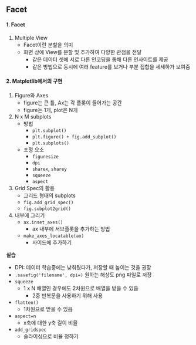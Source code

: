## Facet

#### 1. Facet

1. Multiple View
   - Facet이란 분할을 의미
   - 화면 상에 View를 분할 및 추가하여 다양한 관점을 전달
     - 같은 데이터 셋에 서로 다른 인코딩을 통해 다른 인사이트를 제공
     - 같은 방법으로 동시에 여러 feature를 보거나 부분 집합을 세세하가 보여줌

#### 2. Matplotlib에서의 구현

1. Figure와 Axes
   - figure는 큰 틀, Ax는 각 플롯이 들어가는 공간
   - figure는 1개, plot은 N개
2. N x M subplots
   - 방법
     - `plt.subplot()`
     - `plt.figure() + fig.add_subplot()`
     - `plt.subplots()`
   - 조정 요소
     - `figuresize`
     - `dpi`
     - `sharex`, `sharey`
     - `squeeze`
     - `aspect`
3. Grid Spec의 활용
   - 그리드 형태의 subplots
   - `fig.add_grid_spec()`
   - `fig.subplot2grid()`
4. 내부에 그리기
   - `ax.inset_axes()`
     - ax 내부에 서브플롯을 추가하는 방법
   - `make_axes_locatable(ax)`
     - 사이드에 추가하기





**실습**

- DPI: 데이터 학습중에는 낮춰뒀다가, 저장할 때 높이는 것을 권장
- `.savefig('filename', dpi=)` 원하는 해상도 png 파일로 저장
- `squeeze`
  - 1 x N 배열인 경우에도 2차원으로 배열을 받을 수 있음
    - 2중 반복문을 사용하기 위해 사용
- `flatten()`
  - 1차원으로 받을 수 있음
- `aspect=n`
  - x축에 대한 y축 길이 비율
- `add_gridspec`
  - 슬라이싱으로 비율 정하기
